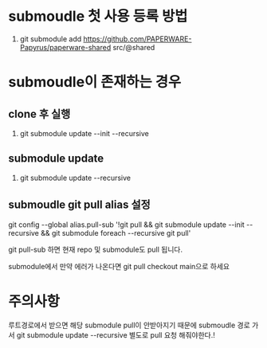 
# submoudle 첫 사용 등록 방법
1. git submodule add https://github.com/PAPERWARE-Papyrus/paperware-shared src/@shared

# submoudle이 존재하는 경우

## clone 후 실행
1. git submodule update --init --recursive

## submodule update 
1. git submodule update --recursive 

## submoudle git pull alias 설정
git config --global alias.pull-sub '!git pull && git submodule update --init --recursive && git submodule foreach --recursive git pull'

git pull-sub 하면 현재 repo 및 submodule도 pull 됩니다.

submodule에서 만약 에러가 나온다면 git pull checkout main으로 하세요

# 주의사항
루트경로에서 받으면 해당 submodule pull이 안받아지기 때문에 submoudle 경로 가서 git submodule update --recursive 별도로 pull 요청 해줘야한다.!
